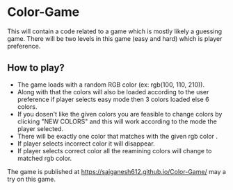 # Color-Game
This will contain a code related to a game which is mostly likely a guessing game. There will be two levels in this game (easy and hard) which is player preference.
## How to play?
* The game loads with a random RGB color (ex: rgb(100, 110, 210)).
* Along with that the colors will also be loaded according to the user preference if player selects easy mode then 3 colors loaded else 6 colors.
* If you dosen't like the given colors you are feasible to change colors by clicking "NEW COLORS" and this will work according to the mode the player selected.
* There will be exactly one color that matches with the given rgb color .
* If player selects incorrect color it will disappear.
* If player selects correct color all the reamining colors will change to matched rgb color.

The game is published at https://saiganesh612.github.io/Color-Game/ may a try on this game.
